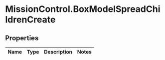 # MissionControl.BoxModelSpreadChildrenCreate

## Properties
Name | Type | Description | Notes
------------ | ------------- | ------------- | -------------
